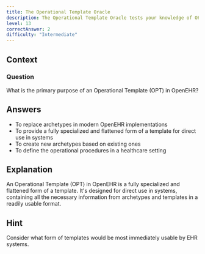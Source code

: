 ```yaml
---
title: The Operational Template Oracle
description: The Operational Template Oracle tests your knowledge of OPTs in the OpenEHR ecosystem!
level: 13
correctAnswer: 2
difficulty: "Intermediate"
---
```


## Context

### Question

What is the primary purpose of an Operational Template (OPT) in OpenEHR?

## Answers

- To replace archetypes in modern OpenEHR implementations
- To provide a fully specialized and flattened form of a template for direct use in systems
- To create new archetypes based on existing ones
- To define the operational procedures in a healthcare setting

## Explanation

An Operational Template (OPT) in OpenEHR is a fully specialized and flattened form of a template. It's designed for direct use in systems, containing all the necessary information from archetypes and templates in a readily usable format.

## Hint

Consider what form of templates would be most immediately usable by EHR systems.
